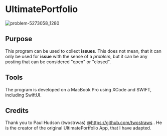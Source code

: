# UltimatePortfolio

![problem-5273058_1280](https://github.com/MrSpockDe/UltimatePortfolio/assets/5158939/0069fd8c-55d8-4f4f-b296-27df474fe6d6)

## Purpose
This program can be used to collect **issues**. This does not mean, that it can only be used for **issue** with the sense of a *problem*, but it can be any posting that can be considered "open" or "closed".

## Tools
The program is developed on a MacBook Pro using XCode and SWIFT, including SwiftUI.

## Credits
Thank you to Paul Hudson (twostrwas) @https://github.com/twostraws . He is the creator of the original UltimatePortfolio App, that I have adapted.
